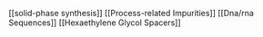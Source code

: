 [[solid-phase synthesis]]
[[Process-related Impurities]]
[[Dna/rna Sequences]]
[[Hexaethylene Glycol Spacers]]
